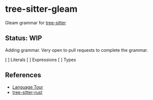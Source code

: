 # tree-sitter-gleam

Gleam grammar for [tree-sitter](https://github.com/tree-sitter/tree-sitter)

## Status: WIP

Adding grammar. Very open to pull requests to complete the grammar. 

[ ] Literals
[ ] Expressions
[ ] Types


## References

* [Language Tour](https://gleam.run/book/tour/index.html)
* [tree-sitter-rust](https://github.com/tree-sitter/tree-sitter-rust)
